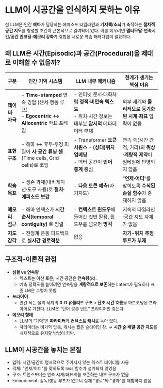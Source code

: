 # LLM이 시공간을 인식하지 못하는 이유
현 LLM은 인간 **해마**가 담당하는 에피소드 타임라인과 **기저핵/소뇌**가 축적하는 **절차적 공간 지도**를 형성할 조건이 근본적으로 결여되어 있다.
이를 메우려면 **멀터모달-연속시간/공간 인코딩-메모리 강화**가 결합된 새로운 학습 패러다임이 필요하다.

## 왜 LLM은 시간(Episodic)과 공간(Procedural)을 제대로 이해할 수 없을까?
| 구분         | 인간 기억 시스템                                                                    | LLM 내부 메커니즘                                                        | 한계가 생기는 핵심 이유                                |
| ---------- | ---------------------------------------------------------------------------- | ------------------------------------------------------------------ | -------------------------------------------- |
| **데이터‧자극** | - **Time-stamped** 연속 경험 (센서‧행동 루프)<br>- **Egocentric ↔ Allocentric** 좌표 프레임 | - 인터넷 문서·대화처럼 **정적‧비연속 텍스트**<br>- 위치·시간 정보는 대부분 **암시적** 메타데이터 부재   | 외부 세계와 **물리적으로 동기화된 시계·좌표** 입력이 없음           |
| **표현 구조**  | - 해마 ↔ 후두·두정 피질이 **시·공간 튜닝 셀**(Time cells, Grid cells)로 코딩                   | - Transformer **토큰 시퀀스** + **(상대)위치 임베딩**<br>- 벡터 공간이 **언어 통계** 중심 | 연속 축(시간 간격, 거리)의 **위상·계량적 제약**이 임베딩에 반영되지 않음 |
| **학습 목표**  | - 생존 과제(내비게이션·도구 사용)로 **절차·에피소드 보강**                                         | - **다음 토큰 예측**(자기지도)                                               | “**언제·어디**”를 맞히도록 **수식된 손실 함수**가 존재하지 않음     |
| **메모리 접근** | - 해마 인덱스가 **시간 순서(temporal contiguity)** 로 정렬                                | - **컨텍스트 윈도우**에 들어간 것만 활용, 윈도우를 넘으면 **망각**                         | 지속적 타임라인·공간 지도 자체가 없음                        |
| **지도 감각**  | - 전정계·운동 피드백으로 **실시간 경로적분**                                                  | 없음                                                                 | **자기-위치 추정 루프가 부재**                          |

## 구조적-이론적 관점
- **심볼 vs 연속량**
  - 텍스트는 이산 토큰; 시간·공간은 **연속량(ℝ)**.
  - 예측 정확도를 높이려면 연속량을 **계량적으로 보존**하는 Latent가 필요하나 표준 LM은 그렇지 못함
- **프라이어**
  - 인간 뇌는 물리 세계의 **3-D 유클리드 구조 + 단조 시간 흐름**을 하드코딩된 프라이어로 가진다. LLM은 “단어 공존 빈도” 프라이어만 갖는다.
- **메모리 형태**
  - LLM의 “기억”은 **파라미터**와 **컨텍스트 캐시**로 녹아 있다.
  - 파라미터는 비가역 압축, 캐시는 짧은 슬라이딩 창. → **시간 순 배열·공간 지도**를 내재적으로 유지할 방법이 희박. 

## LLM이 시공간을 놓치는 본질
- 입력: 시간/공간이 명시적으로 주어지지 않는 텍스트 데이터를 사용
- 객체: "언제/어디"를 맞히도록 loss 함수가 설계되지 않았음
- 구조: 트랜스포머는 연속 시계/좌표계를 보존하는 내부 구조가 없음
- Embodiment: 감독/행동 루프가 없으니 실제 "경로"와 "경과"를 체험하지 않음
